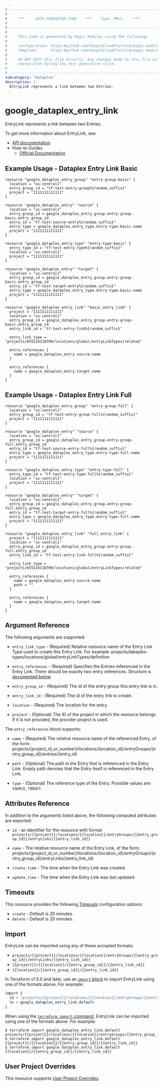 ```yaml
---
# ----------------------------------------------------------------------------
#
#     ***     AUTO GENERATED CODE    ***    Type: MMv1     ***
#
# ----------------------------------------------------------------------------
#
#     This code is generated by Magic Modules using the following:
#
#     Configuration: https:#github.com/GoogleCloudPlatform/magic-modules/tree/main/mmv1/products/dataplex/EntryLink.yaml
#     Template:      https:#github.com/GoogleCloudPlatform/magic-modules/tree/main/mmv1/templates/terraform/resource.html.markdown.tmpl
#
#     DO NOT EDIT this file directly. Any changes made to this file will be
#     overwritten during the next generation cycle.
#
# ----------------------------------------------------------------------------
subcategory: "Dataplex"
description: |-
  EntryLink represents a link between two Entries.
---
```


# google_dataplex_entry_link

EntryLink represents a link between two Entries.


To get more information about EntryLink, see:

* [API documentation](https://cloud.google.com/dataplex/docs/reference/rest/v1/projects.locations.entryGroups.entryLinks)
* How-to Guides
    * [Official Documentation](https://cloud.google.com/dataplex/docs)

## Example Usage - Dataplex Entry Link Basic


```hcl
resource "google_dataplex_entry_group" "entry-group-basic" {
  location = "us-central1"
  entry_group_id = "tf-test-entry-group%{random_suffix}"
  project = "1111111111111"
}

resource "google_dataplex_entry" "source" {
  location = "us-central1"
  entry_group_id = google_dataplex_entry_group.entry-group-basic.entry_group_id
  entry_id = "tf-test-source-entry%{random_suffix}"
  entry_type = google_dataplex_entry_type.entry-type-basic.name
  project = "1111111111111"
}

resource "google_dataplex_entry_type" "entry-type-basic" {
  entry_type_id = "tf-test-entry-type%{random_suffix}"
  location = "us-central1"
  project = "1111111111111"
}

resource "google_dataplex_entry" "target" {
  location = "us-central1"
  entry_group_id = google_dataplex_entry_group.entry-group-basic.entry_group_id
  entry_id = "tf-test-target-entry%{random_suffix}"
  entry_type = google_dataplex_entry_type.entry-type-basic.name
  project = "1111111111111"
}

resource "google_dataplex_entry_link" "basic_entry_link" {
  project = "1111111111111"
  location = "us-central1"
  entry_group_id = google_dataplex_entry_group.entry-group-basic.entry_group_id
  entry_link_id = "tf-test-entry-link%{random_suffix}"

  entry_link_type = "projects/655216118709/locations/global/entryLinkTypes/related"

  entry_references {
    name = google_dataplex_entry.source.name
  }

  entry_references {
    name = google_dataplex_entry.target.name
  }
}
```
## Example Usage - Dataplex Entry Link Full


```hcl
resource "google_dataplex_entry_group" "entry-group-full" {
  location = "us-central1"
  entry_group_id = "tf-test-entry-group-full%{random_suffix}"
  project = "1111111111111"
}

resource "google_dataplex_entry" "source" {
  location = "us-central1"
  entry_group_id = google_dataplex_entry_group.entry-group-full.entry_group_id
  entry_id = "tf-test-source-entry-full%{random_suffix}"
  entry_type = google_dataplex_entry_type.entry-type-full.name
  project = "1111111111111"
}

resource "google_dataplex_entry_type" "entry-type-full" {
  entry_type_id = "tf-test-entry-type-full%{random_suffix}"
  location = "us-central1"
  project = "1111111111111"
}

resource "google_dataplex_entry" "target" {
  location = "us-central1"
  entry_group_id = google_dataplex_entry_group.entry-group-full.entry_group_id
  entry_id = "tf-test-target-entry-full%{random_suffix}"
  entry_type = google_dataplex_entry_type.entry-type-full.name
  project = "1111111111111"
}

resource "google_dataplex_entry_link" "full_entry_link" {
  project = "1111111111111"
  location = "us-central1"
  entry_group_id = google_dataplex_entry_group.entry-group-full.entry_group_id
  entry_link_id = "tf-test-entry-link-full%{random_suffix}"

  entry_link_type = "projects/655216118709/locations/global/entryLinkTypes/related"

  entry_references {
    name = google_dataplex_entry.source.name
    path = ""
  }

  entry_references {
    name = google_dataplex_entry.target.name
  }
}
```

## Argument Reference

The following arguments are supported:


* `entry_link_type` -
  (Required)
  Relative resource name of the Entry Link Type used to create this Entry Link. For example:
  projects/dataplex-types/locations/global/entryLinkTypes/definition

* `entry_references` -
  (Required)
  Specifies the Entries referenced in the Entry Link. There should be exactly two entry references.
  Structure is [documented below](#nested_entry_references).

* `entry_group_id` -
  (Required)
  The id of the entry group this entry link is in.

* `entry_link_id` -
  (Required)
  The id of the entry link to create.

* `location` -
  (Required)
  The location for the entry.


* `project` - (Optional) The ID of the project in which the resource belongs.
    If it is not provided, the provider project is used.



<a name="nested_entry_references"></a>The `entry_references` block supports:

* `name` -
  (Required)
  The relative resource name of the referenced Entry, of the form:
  projects/{project_id_or_number}/locations/{location_id}/entryGroups/{entry_group_id}/entries/{entry_id}

* `path` -
  (Optional)
  The path in the Entry that is referenced in the Entry Link.
  Empty path denotes that the Entry itself is referenced in the Entry Link.

* `type` -
  (Optional)
  The reference type of the Entry.
  Possible values are: `SOURCE`, `TARGET`.

## Attributes Reference

In addition to the arguments listed above, the following computed attributes are exported:

* `id` - an identifier for the resource with format `projects/{{project}}/locations/{{location}}/entryGroups/{{entry_group_id}}/entryLinks/{{entry_link_id}}`

* `name` -
  The relative resource name of the Entry Link, of the form:
  projects/{project_id_or_number}/locations/{location_id}/entryGroups/{entry_group_id}/entryLinks/{entry_link_id}

* `create_time` -
  The time when the Entry Link was created.

* `update_time` -
  The time when the Entry Link was last updated.


## Timeouts

This resource provides the following
[Timeouts](https://developer.hashicorp.com/terraform/plugin/sdkv2/resources/retries-and-customizable-timeouts) configuration options:

- `create` - Default is 20 minutes.
- `delete` - Default is 20 minutes.

## Import


EntryLink can be imported using any of these accepted formats:

* `projects/{{project}}/locations/{{location}}/entryGroups/{{entry_group_id}}/entryLinks/{{entry_link_id}}`
* `{{project}}/{{location}}/{{entry_group_id}}/{{entry_link_id}}`
* `{{location}}/{{entry_group_id}}/{{entry_link_id}}`


In Terraform v1.5.0 and later, use an [`import` block](https://developer.hashicorp.com/terraform/language/import) to import EntryLink using one of the formats above. For example:

```tf
import {
  id = "projects/{{project}}/locations/{{location}}/entryGroups/{{entry_group_id}}/entryLinks/{{entry_link_id}}"
  to = google_dataplex_entry_link.default
}
```

When using the [`terraform import` command](https://developer.hashicorp.com/terraform/cli/commands/import), EntryLink can be imported using one of the formats above. For example:

```
$ terraform import google_dataplex_entry_link.default projects/{{project}}/locations/{{location}}/entryGroups/{{entry_group_id}}/entryLinks/{{entry_link_id}}
$ terraform import google_dataplex_entry_link.default {{project}}/{{location}}/{{entry_group_id}}/{{entry_link_id}}
$ terraform import google_dataplex_entry_link.default {{location}}/{{entry_group_id}}/{{entry_link_id}}
```

## User Project Overrides

This resource supports [User Project Overrides](https://registry.terraform.io/providers/hashicorp/google/latest/docs/guides/provider_reference#user_project_override).
